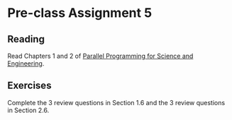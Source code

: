 # Pre-class Assignment 5

## Reading

Read Chapters 1 and 2 of [Parallel Programming for Science and Engineering](../assets/EijkhoutParallelProgramming.pdf).

## Exercises

Complete the 3 review questions in Section 1.6 and the 3 review questions in Section 2.6. 
